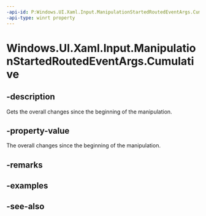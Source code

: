 ```yaml
---
-api-id: P:Windows.UI.Xaml.Input.ManipulationStartedRoutedEventArgs.Cumulative
-api-type: winrt property
---
```


<!-- Property syntax
public Windows.UI.Input.ManipulationDelta Cumulative { get; }
-->

# Windows.UI.Xaml.Input.ManipulationStartedRoutedEventArgs.Cumulative

## -description
Gets the overall changes since the beginning of the manipulation.



## -property-value
The overall changes since the beginning of the manipulation.

## -remarks

## -examples

## -see-also
